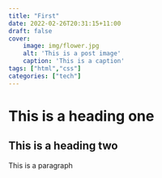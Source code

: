 ```yaml
---
title: "First"
date: 2022-02-26T20:31:15+11:00
draft: false
cover:
    image: img/flower.jpg
    alt: 'This is a post image'
    caption: 'This is a caption'
tags: ["html","css"]
categories: ["tech"]
---
```


# This is a heading one
## This is a heading two

This is a paragraph

